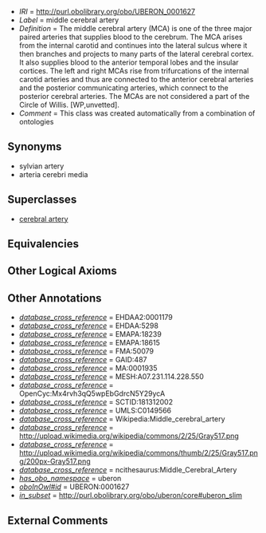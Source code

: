  * *IRI* = http://purl.obolibrary.org/obo/UBERON_0001627
 * *Label* = middle cerebral artery
 * *Definition* = The middle cerebral artery (MCA) is one of the three major paired arteries that supplies blood to the cerebrum. The MCA arises from the internal carotid and continues into the lateral sulcus where it then branches and projects to many parts of the lateral cerebral cortex. It also supplies blood to the anterior temporal lobes and the insular cortices. The left and right MCAs rise from trifurcations of the internal carotid arteries and thus are connected to the anterior cerebral arteries and the posterior communicating arteries, which connect to the posterior cerebral arteries. The MCAs are not considered a part of the Circle of Willis. [WP,unvetted].
 * *Comment* = This class was created automatically from a combination of ontologies

## Synonyms

 * sylvian artery
 * arteria cerebri media

## Superclasses

 * [cerebral artery](../../UBERON/49/UBERON_0004449.md)

## Equivalencies


## Other Logical Axioms


## Other Annotations

 * *[database_cross_reference](../../ef/oboInOwl#hasDbXref.md)* = EHDAA2:0001179
 * *[database_cross_reference](../../ef/oboInOwl#hasDbXref.md)* = EHDAA:5298
 * *[database_cross_reference](../../ef/oboInOwl#hasDbXref.md)* = EMAPA:18239
 * *[database_cross_reference](../../ef/oboInOwl#hasDbXref.md)* = EMAPA:18615
 * *[database_cross_reference](../../ef/oboInOwl#hasDbXref.md)* = FMA:50079
 * *[database_cross_reference](../../ef/oboInOwl#hasDbXref.md)* = GAID:487
 * *[database_cross_reference](../../ef/oboInOwl#hasDbXref.md)* = MA:0001935
 * *[database_cross_reference](../../ef/oboInOwl#hasDbXref.md)* = MESH:A07.231.114.228.550
 * *[database_cross_reference](../../ef/oboInOwl#hasDbXref.md)* = OpenCyc:Mx4rvh3qQ5wpEbGdrcN5Y29ycA
 * *[database_cross_reference](../../ef/oboInOwl#hasDbXref.md)* = SCTID:181312002
 * *[database_cross_reference](../../ef/oboInOwl#hasDbXref.md)* = UMLS:C0149566
 * *[database_cross_reference](../../ef/oboInOwl#hasDbXref.md)* = Wikipedia:Middle_cerebral_artery
 * *[database_cross_reference](../../ef/oboInOwl#hasDbXref.md)* = http://upload.wikimedia.org/wikipedia/commons/2/25/Gray517.png
 * *[database_cross_reference](../../ef/oboInOwl#hasDbXref.md)* = http://upload.wikimedia.org/wikipedia/commons/thumb/2/25/Gray517.png/200px-Gray517.png
 * *[database_cross_reference](../../ef/oboInOwl#hasDbXref.md)* = ncithesaurus:Middle_Cerebral_Artery
 * *[has_obo_namespace](../../ce/oboInOwl#hasOBONamespace.md)* = uberon
 * *[oboInOwl#id](../../id/oboInOwl#id.md)* = UBERON:0001627
 * *[in_subset](../../et/oboInOwl#inSubset.md)* = http://purl.obolibrary.org/obo/uberon/core#uberon_slim

## External Comments

